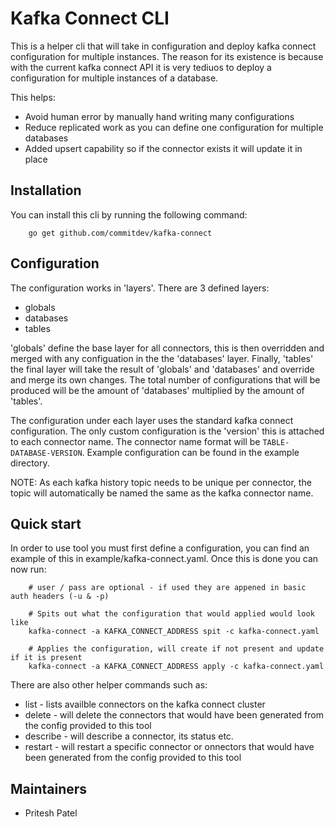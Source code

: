 # Kafka Connect CLI

This is a helper cli that will take in configuration and deploy kafka connect configuration for multiple instances. The reason for its existence is because with the current kafka connect API it is very tediuos to deploy a configuration for multiple instances of a database.

This helps:
* Avoid human error by manually hand writing many configurations
* Reduce replicated work as you can define one configuration for multiple databases
* Added upsert capability so if the connector exists it will update it in place

## Installation

You can install this cli by running the following command:
```
    go get github.com/commitdev/kafka-connect
```

## Configuration
The configuration works in 'layers'. There are 3 defined layers:
* globals
* databases
* tables

'globals' define the base layer for all connectors, this is then overridden and merged with any configuation in the the 'databases' layer. Finally, 'tables' the final layer will take the result of 'globals' and 'databases' and override and merge its own changes. The total number of configurations that will be produced will be  the amount of 'databases' multiplied by the amount of 'tables'.

The configuration under each layer uses the standard kafka connect configuration. The only custom configuration is the 'version' this is attached to each connector name. The connector name format will be `TABLE-DATABASE-VERSION`. Example configuration can be found in the example directory.

NOTE: As each kafka history topic needs to be unique per connector, the topic will automatically be named the same as the kafka connector name.

## Quick start
In order to use tool you must first define a configuration, you can find an example of this in example/kafka-connect.yaml. Once this is done you can now run:
```
    # user / pass are optional - if used they are appened in basic auth headers (-u & -p)

    # Spits out what the configuration that would applied would look like
    kafka-connect -a KAFKA_CONNECT_ADDRESS spit -c kafka-connect.yaml

    # Applies the configuration, will create if not present and update if it is present
    kafka-connect -a KAFKA_CONNECT_ADDRESS apply -c kafka-connect.yaml
```

There are also other helper commands such as:
* list - lists availble connectors on the kafka connect cluster
* delete - will delete the connectors that would have been generated from the config provided to this tool
* describe - will describe a connector, its status etc.
* restart - will restart a specific connector or onnectors that would have been generated from the config provided to this tool

## Maintainers
* Pritesh Patel
